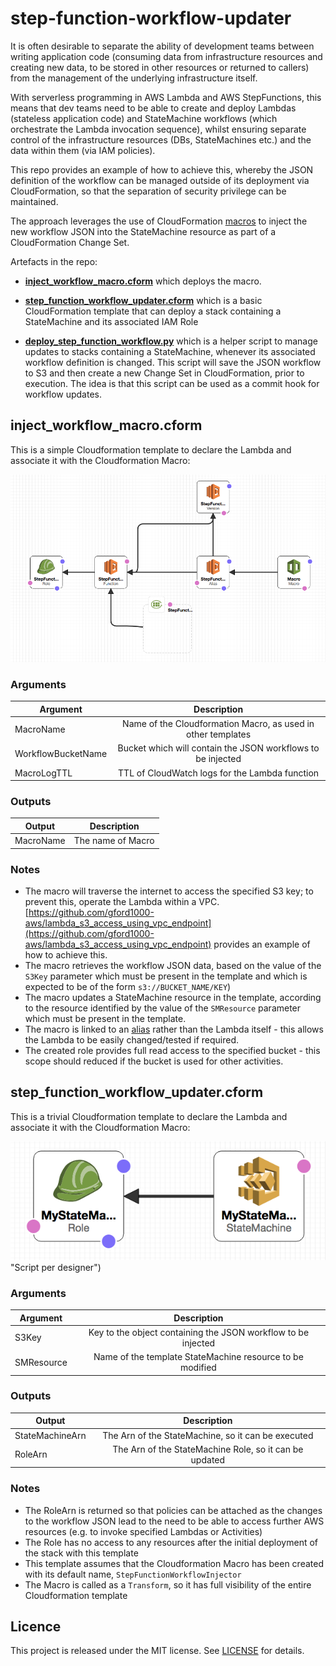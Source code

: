 # step-function-workflow-updater

It is often desirable to separate the ability of development teams between writing application code (consuming data from infrastructure
resources and creating new data, to be stored in other resources or returned to callers) from the management of the underlying 
infrastructure itself.

With serverless programming in AWS Lambda and AWS StepFunctions, this means that dev teams need to be able to create and deploy Lambdas
(stateless application code) and StateMachine workflows (which orchestrate the Lambda invocation sequence), whilst ensuring
separate control of the infrastructure resources (DBs, StateMachines etc.) and the data within them (via IAM policies).

This repo provides an example of how to achieve this, whereby the JSON definition of the workflow can be managed outside of its 
deployment via CloudFormation, so that the separation of security privilege can be maintained.

The approach leverages the use of CloudFormation [macros](https://docs.aws.amazon.com/AWSCloudFormation/latest/UserGuide/template-macros.html) to inject the new workflow JSON into the StateMachine resource as part of a CloudFormation Change Set.

Artefacts in the repo:

* __[inject_workflow_macro.cform](inject_workflow_macro.cform)__ which deploys the macro.  

* __[step_function_workflow_updater.cform](step_function_workflow_updater.cform)__ which is a basic CloudFormation template that can 
deploy a stack containing a StateMachine and its associated IAM Role

* __[deploy_step_function_workflow.py](deploy_step_function_workflow.py)__ which is a helper script to manage updates to stacks containing a
StateMachine, whenever its associated workflow definition is changed.  This script will save the JSON workflow to S3 and then create a new
Change Set in CloudFormation, prior to execution.  The idea is that this script can be used as a commit hook for workflow updates.

## inject_workflow_macro.cform

This is a simple Cloudformation template to declare the Lambda and associate it with the Cloudformation Macro:

![alt text](https://github.com/gford1000-aws/step-function-workflow-updater/blob/master/inject%20workflow%20macro.png "Script per designer")

### Arguments

| Argument                     | Description                                                                 |
| ---------------------------- |:---------------------------------------------------------------------------:|
| MacroName                    | Name of the Cloudformation Macro, as used in other templates                |
| WorkflowBucketName           | Bucket which will contain the JSON workflows to be injected                 |
| MacroLogTTL                  | TTL of CloudWatch logs for the Lambda function                              |


### Outputs

| Output                  | Description                                                    |
| ----------------------- |:--------------------------------------------------------------:|
| MacroName               | The name of Macro                                              |


### Notes

* The macro will traverse the internet to access the specified S3 key; to prevent this, operate the Lambda within a VPC.  [https://github.com/gford1000-aws/lambda_s3_access_using_vpc_endpoint](https://github.com/gford1000-aws/lambda_s3_access_using_vpc_endpoint) provides an example of how to achieve this.  
* The macro retrieves the workflow JSON data, based on the value of the `S3Key` parameter which must be present in the template and which is expected to be of the form `s3://BUCKET_NAME/KEY`)
* The macro updates a StateMachine resource in the template, according to the resource identified by the value of the `SMResource` parameter which must be present in the template.
* The macro is linked to an 
[alias](https://docs.aws.amazon.com/lambda/latest/dg/versioning-aliases.html) rather than the Lambda itself - this allows the Lambda to be easily changed/tested if required.
* The created role provides full read access to the specified bucket - this scope should reduced if the bucket is used for other activities.


## step_function_workflow_updater.cform

This is a trivial Cloudformation template to declare the Lambda and associate it with the Cloudformation Macro:

![alt text](https://github.com/gford1000-aws/step-function-workflow-updater/blob/master/step%20function%20workflow%20updater.png) "Script per designer")

### Arguments

| Argument             | Description                                                                 |
| -------------------- |:---------------------------------------------------------------------------:|
| S3Key                | Key to the object containing the JSON workflow to be injected               |
| SMResource           | Name of the template StateMachine resource to be modified                   |


### Outputs

| Output                  | Description                                                    |
| ----------------------- |:--------------------------------------------------------------:|
| StateMachineArn         | The Arn of the StateMachine, so it can be executed             |
| RoleArn                 | The Arn of the StateMachine Role, so it can be updated         |


### Notes

* The RoleArn is returned so that policies can be attached as the changes to the workflow JSON lead to the need to be able to access further AWS resources (e.g. to invoke specified Lambdas or Activities)
* The Role has no access to any resources after the initial deployment of the stack with this template
* This template assumes that the Cloudformation Macro has been created with its default name, `StepFunctionWorkflowInjector` 
* The Macro is called as a `Transform`, so it has full visibility of the entire Cloudformation template

## Licence

This project is released under the MIT license. See [LICENSE](LICENSE) for details.
